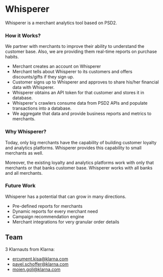# Whisperer

Whisperer is a merchant analytics tool based on PSD2.

### How it Works?
We partner with merchants to improve their ability to understand the customer base. Also, we are providing them real-time reports on purchase habits.

* Merchant creates an account on Whisperer
* Merchant tells about Whisperer to its customers and offers discounts/gifts if they sign up.
* Customer signs up to Whisperer and approves to share his/her financial data with Whisperer.
* Whisperer obtains an API token for that customer and stores it in database.
* Whisperer's crawlers consume data from PSD2 APIs and populate transactions into a database.
* We aggregate that data and provide business reports and metrics to merchants.

### Why Whisperer?
Today, only big merchants have the capability of building customer loyalty and analytics platforms. Whisperer provides this capability to small merchants as well.

Moreover, the existing loyalty and analytics platforms work with only that merchants or that banks customer base. Whisperer works with all banks and all merchants.

### Future Work
Whisperer has a potential that can grow in many directions.

* Pre-defined reports for merchants
* Dynamic reports for every merchant need
* Campaign recommendation engine
* Merchant integrations for very granular order details

## Team

3 Klarnauts from Klarna:

* ercument.kisa@klarna.com
* pavel.schoffer@klarna.com
* moien.goli@klarna.com

